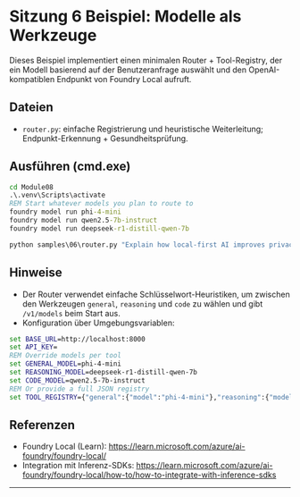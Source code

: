 <!--
CO_OP_TRANSLATOR_METADATA:
{
  "original_hash": "d28c8fdf6c32d02120403c7b4526392b",
  "translation_date": "2025-09-22T12:58:14+00:00",
  "source_file": "Module08/samples/06/README.md",
  "language_code": "de"
}
-->
# Sitzung 6 Beispiel: Modelle als Werkzeuge

Dieses Beispiel implementiert einen minimalen Router + Tool-Registry, der ein Modell basierend auf der Benutzeranfrage auswählt und den OpenAI-kompatiblen Endpunkt von Foundry Local aufruft.

## Dateien
- `router.py`: einfache Registrierung und heuristische Weiterleitung; Endpunkt-Erkennung + Gesundheitsprüfung.

## Ausführen (cmd.exe)
```cmd
cd Module08
.\.venv\Scripts\activate
REM Start whatever models you plan to route to
foundry model run phi-4-mini
foundry model run qwen2.5-7b-instruct
foundry model run deepseek-r1-distill-qwen-7b

python samples\06\router.py "Explain how local-first AI improves privacy in two sentences."
```

## Hinweise
- Der Router verwendet einfache Schlüsselwort-Heuristiken, um zwischen den Werkzeugen `general`, `reasoning` und `code` zu wählen und gibt `/v1/models` beim Start aus.
- Konfiguration über Umgebungsvariablen:
```cmd
set BASE_URL=http://localhost:8000
set API_KEY=
REM Override models per tool
set GENERAL_MODEL=phi-4-mini
set REASONING_MODEL=deepseek-r1-distill-qwen-7b
set CODE_MODEL=qwen2.5-7b-instruct
REM Or provide a full JSON registry
set TOOL_REGISTRY={"general":{"model":"phi-4-mini"},"reasoning":{"model":"deepseek-r1-distill-qwen-7b"},"code":{"model":"qwen2.5-7b-instruct"}}
```

## Referenzen
- Foundry Local (Learn): https://learn.microsoft.com/azure/ai-foundry/foundry-local/
- Integration mit Inferenz-SDKs: https://learn.microsoft.com/azure/ai-foundry/foundry-local/how-to/how-to-integrate-with-inference-sdks

---

